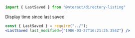 ```jsx static
import { LastSaved } from "@nteract/directory-listing"
```
Display time since last saved
```jsx
const { LastSaved } = require("../");
<LastSaved last_modified={"1986-03-27T16:21:25.354Z"} />
```